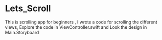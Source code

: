 # Lets_Scroll

This is scrolling app for beginners , I wrote a code for scrolling the different views, 
Explore the code in ViewController.swift
and Look the design in Main.Storyboard
